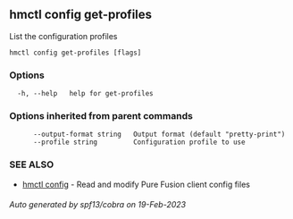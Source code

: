 ## hmctl config get-profiles

List the configuration profiles

```
hmctl config get-profiles [flags]
```

### Options

```
  -h, --help   help for get-profiles
```

### Options inherited from parent commands

```
      --output-format string   Output format (default "pretty-print")
      --profile string         Configuration profile to use
```

### SEE ALSO

* [hmctl config](hmctl_config.md)	 - Read and modify Pure Fusion client config files

###### Auto generated by spf13/cobra on 19-Feb-2023
